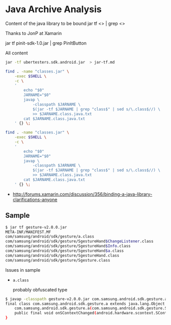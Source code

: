 # Java Archive Analysis

Content of the java library to be bound jar tf  <> | grep <>

Thanks to JonP at Xamarin

jar tf pinit-sdk-1.0.jar | grep PinItButton

All content

```bash
jar -tf ubertesters.sdk.android.jar  > jar-tf.md
```

```bash
find . -name "classes.jar" \
    -exec $SHELL \
    -c \
    ' 
        echo "$0"
        JARNAME="$0"
        javap \
            -classpath $JARNAME \
            $(jar -tf $JARNAME | grep "class$" | sed s/\.class$//) \
            >> $JARNAME.class.java.txt
        cat $JARNAME.class.java.txt
    ' {} \;
```

```bash
find . -name "classes.jar" \
    -exec $SHELL \
    -c \
    ' 
        echo "$0"
        JARNAME="$0"
        javap \
            -classpath $JARNAME \
            $(jar -tf $JARNAME | grep "class$" | sed s/\.class$//) \
            >> $JARNAME.class.java.txt
        cat $JARNAME.class.java.txt
    ' {} \;
```

*   http://forums.xamarin.com/discussion/356/binding-a-java-library-clarifications-anyone

## Sample

```bash
$ jar tf gesture-v2.0.0.jar 
META-INF/MANIFEST.MF
com/samsung/android/sdk/gesture/a.class
com/samsung/android/sdk/gesture/SgestureHand$ChangeListener.class
com/samsung/android/sdk/gesture/SgestureHand$Info.class
com/samsung/android/sdk/gesture/SgestureHand$a.class
com/samsung/android/sdk/gesture/SgestureHand.class
com/samsung/android/sdk/gesture/Sgesture.class
```


Issues in sample

*   `a.class`

	probably obfuscated type

```bash
$ javap -classpath gesture-v2.0.0.jar com.samsung.android.sdk.gesture.a
final class com.samsung.android.sdk.gesture.a extends java.lang.Object implements android.hardware.scontext.SContextListener{
    com.samsung.android.sdk.gesture.a(com.samsung.android.sdk.gesture.SgestureHand, com.samsung.android.sdk.gesture.SgestureHand$ChangeListener);
    public final void onSContextChanged(android.hardware.scontext.SContextEvent);
}
```